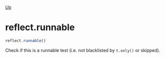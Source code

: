 *[Up](../reflection.md)*

# reflect.runnable

```js
reflect.runnable()
```

Check if this is a runnable test (i.e. not blacklisted by `t.only()` or skipped).
